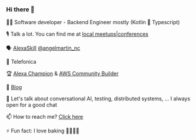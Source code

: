 ### Hi there 👋


👨‍💻 Software developer - Backend Engineer mostly (Kotlin 💖 Typescript)

🎙️ Talk a lot. You can find me at [local meetups|conferences](https://www.kinisoftware.com/cronologia-de-un-culo-inquieto/)

🗣️ [AlexaSkill](http://bit.ly/angel-martin-skill) [@angelmartin_nc](twitter.com/angelmartin_nc)

🏢 Telefonica 

🏆 [Alexa Champion](https://developer.amazon.com/en-US/alexa/champions/joaquin-engelmo) & [AWS Community Builder](https://aws.amazon.com/es/developer/community/community-builders/community-builders-directory/)

📓 [Blog](https://kinisoftware.com)

💬 Let's talk about conversational AI, testing, distributed systems, ... I always open for a good chat 

📫 How to reach me? [Click here](https://linktr.ee/kinisoftware)

⚡ Fun fact: I love baking 🧇🥞🍝🥖
